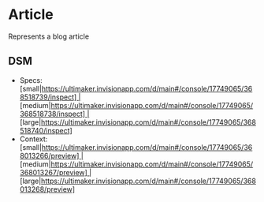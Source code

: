 # Article
Represents a blog article

## DSM
 * Specs: [small|https://ultimaker.invisionapp.com/d/main#/console/17749065/368518739/inspect] | [medium|https://ultimaker.invisionapp.com/d/main#/console/17749065/368518738/inspect] | [large|https://ultimaker.invisionapp.com/d/main#/console/17749065/368518740/inspect]
 * Context: [small|https://ultimaker.invisionapp.com/d/main#/console/17749065/368013266/preview] | [medium|https://ultimaker.invisionapp.com/d/main#/console/17749065/368013267/preview] | [large|https://ultimaker.invisionapp.com/d/main#/console/17749065/368013268/preview]
